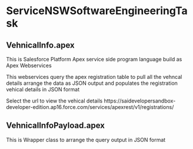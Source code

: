 # ServiceNSWSoftwareEngineeringTask
<h2>VehnicalInfo.apex</h2>
<p>This is Salesforce Platform Apex service side program language 
  build as Apex Webservices</p>
 <p>This webservices query the apex registration table to pull all the vehncal details arrange the data as JSON output and populates the registration vehical details in JSON format
</p> 

<p> Select the  url to view the vehical details  https://saidevelopersandbox-developer-edition.ap16.force.com/services/apexrest/v1/registrations/</p>


<h2>VehnicalInfoPayload.apex</h2>
<p>This is Wrapper class to arrange the query output in JSON format </p>
